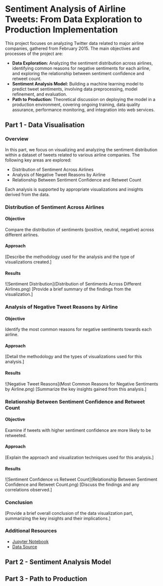 
# Sentiment Analysis of Airline Tweets: From Data Exploration to Production Implementation

This project focuses on analyzing Twitter data related to major airline companies, gathered from February 2015. The main objectives and processes of the project are:

+ **Data Exploration:** Analyzing the sentiment distribution across airlines, identifying common reasons for negative sentiments for each airline, and exploring the relationship between sentiment confidence and retweet count.
+ **Sentiment Analysis Model:** Building a machine learning model to predict tweet sentiments, involving data preprocessing, model refinement, and evaluation.
+ **Path to Production:** Theoretical discussion on deploying the model in a production environment, covering ongoing training, data quality assurance, performance monitoring, and integration into web services.

## Part 1 - Data Visualisation

### Overview
In this part, we focus on visualizing and analyzing the sentiment distribution within a dataset of tweets related to various airline companies. The following key areas are explored:

- Distribution of Sentiment Across Airlines
- Analysis of Negative Tweet Reasons by Airline
- Relationship Between Sentiment Confidence and Retweet Count

Each analysis is supported by appropriate visualizations and insights derived from the data.

### Distribution of Sentiment Across Airlines

#### Objective
Compare the distribution of sentiments (positive, neutral, negative) across different airlines.

#### Approach
[Describe the methodology used for the analysis and the type of visualizations created.]

#### Results
![Sentiment Distribution](Distribution of Sentiments Across Different Airlines.png)
[Provide a brief summary of the findings from the visualization.]

### Analysis of Negative Tweet Reasons by Airline

#### Objective
Identify the most common reasons for negative sentiments towards each airline.

#### Approach
[Detail the methodology and the types of visualizations used for this analysis.]

#### Results
![Negative Tweet Reasons](Most Common Reasons for Negative Sentiments by Airline.png)
[Summarize the key insights gained from this analysis.]

### Relationship Between Sentiment Confidence and Retweet Count

#### Objective
Examine if tweets with higher sentiment confidence are more likely to be retweeted.

#### Approach
[Explain the approach and visualization techniques used for this analysis.]

#### Results
![Sentiment Confidence vs Retweet Count](Relationship Between Sentiment Confidence and Retweet Count.png)
[Discuss the findings and any correlations observed.]

### Conclusion
[Provide a brief overall conclusion of the data visualization part, summarizing the key insights and their implications.]

### Additional Resources
- [Jupyter Notebook](path/to/jupyter_notebook.ipynb)
- [Data Source](path/to/data_source.csv)

## Part 2 - Sentiment Analysis Model

## Part 3 - Path to Production
